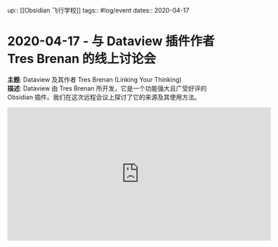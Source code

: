 up:: [[Obsidian 飞行学校]]
tags:: #log/event 
dates:: 2020-04-17

# 2020-04-17 - 与 Dataview 插件作者 Tres Brenan 的线上讨论会
**主题**: Dataview 及其作者 Tres Brenan (Linking Your Thinking)　　  
**描述**: Dataview 由 Tres Brenan 所开发，它是一个功能强大且广受好评的 Obsidian 插件。我们在这次远程会议上探讨了它的来源及其使用方法。

<iframe src="https://player.vimeo.com/video/538189790?title=0&amp;byline=0&amp;portrait=0&amp;speed=0&amp;badge=0&amp;autopause=0&amp;player_id=0&amp;app_id=58479" width="600" height="304" frameborder="0" allow="autoplay; fullscreen; picture-in-picture" allowfullscreen title="LYT Special Session - Dataview (2021-04-17)"></iframe>